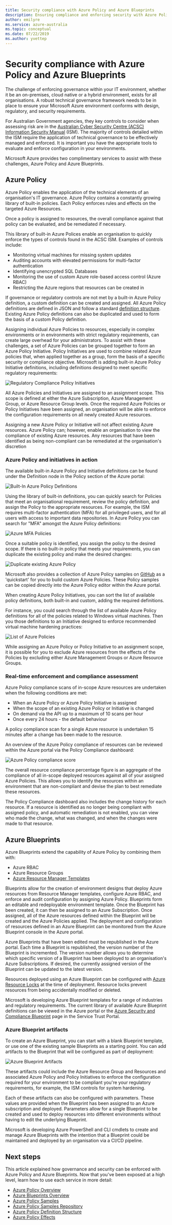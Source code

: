 ```yaml
---
title: Security compliance with Azure Policy and Azure Blueprints
description: Ensuring compliance and enforcing security with Azure Policy and Azure Blueprints for Australian Government agencies as it relates to the ASD ISM and Essential 8
author: emilyre
ms.service: azure-australia
ms.topic: conceptual
ms.date: 07/22/2019
ms.author: yvettep
---
```


# Security compliance with Azure Policy and Azure Blueprints

The challenge of enforcing governance within your IT environment, whether it be an on-premises, cloud native or a hybrid environment, exists for all organisations. A robust technical governance framework needs to be in place to ensure your Microsoft Azure environment conforms with design, regulatory, and security requirements.

For Australian Government agencies, they key controls to consider when assessing risk are in the [Australian Cyber Security Centre (ACSC) Information Security Manual](https://acsc.gov.au/infosec/ism/index.htm) (ISM). The majority of controls detailed within the ISM require the application of technical governance to be effectively managed and enforced. It is important you have the appropriate tools to evaluate and enforce configuration in your environments.

Microsoft Azure provides two complimentary services to assist with these challenges, Azure Policy and Azure Blueprints.

## Azure Policy

Azure Policy enables the application of the technical elements of an organisation's IT governance. Azure Policy contains a constantly growing library of built-in policies. Each Policy enforces rules and effects on the targeted Azure Resources.

Once a policy is assigned to resources, the overall compliance against that policy can be evaluated, and be remediated if necessary.

This library of built-in Azure Polices enable an organisation to quickly enforce the types of controls found in the ACSC ISM. Examples of controls include:

* Monitoring virtual machines for missing system updates
* Auditing accounts with elevated permissions for multi-factor authentication
* Identifying unencrypted SQL Databases
* Monitoring the use of custom Azure role-based access control (Azure RBAC)
* Restricting the Azure regions that resources can be created in

If governance or regulatory controls are not met by a built-in Azure Policy definition, a custom definition can be created and assigned. All Azure Policy definitions are defined in JSON and follow a standard [definition structure](https://docs.microsoft.com/azure/governance/policy/concepts/definition-structure). Existing Azure Policy definitions can also be duplicated and used to form the basis of a custom Policy definition.

Assigning individual Azure Policies to resources, especially in complex environments or in environments with strict regulatory requirements, can create large overhead for your administrators. To assist with these challenges, a set of Azure Policies can be grouped together to form an Azure Policy Initiative. Policy Initiatives are used to combine related Azure policies that, when applied together as a group, form the basis of a specific security or compliance objective. Microsoft is adding built-in Azure Policy Initiative definitions, including definitions designed to meet specific regulatory requirements:

![Regulatory Compliance Policy Initiatives](media/regulatory-initiatives.png)

All Azure Policies and Initiatives are assigned to an assignment scope. This scope is defined at either the Azure Subscription, Azure Management Group, or Azure Resource Group levels. Once the required Azure Policies or Policy Initiatives have been assigned, an organisation will be able to enforce the configuration requirements on all newly created Azure resources.

Assigning a new Azure Policy or Initiative will not affect existing Azure resources. Azure Policy can; however, enable an organisation to view the compliance of existing Azure resources. Any resources that have been identified as being non-compliant can be remediated at the organisation's discretion

### Azure Policy and initiatives in action

The available built-in Azure Policy and Initiative definitions can be found under the Definition node in the Policy section of the Azure portal:

![Built-In Azure Policy Definitions](media/policy-definitions.png)

Using the library of built-in definitions, you can quickly search for Policies that meet an organisational requirement, review the policy definition, and assign the Policy to the appropriate resources. For example, the ISM requires multi-factor authentication (MFA) for all privileged users, and for all users with access to important data repositories. In Azure Policy you can search for "MFA" amongst the Azure Policy definitions:

![Azure MFA Policies](media/mfa-policies.png)

Once a suitable policy is identified, you assign the policy to the desired scope. If there is no built-in policy that meets your requirements, you can duplicate the existing policy and make the desired changes:

![Duplicate existing Azure Policy](media/duplicate-policy.png)

Microsoft also provides a collection of Azure Policy samples on [GitHub](https://github.com/Azure/azure-policy) as a 'quickstart' for you to build custom Azure Policies. These Policy samples can be copied directly into the Azure Policy editor within the Azure portal.

When creating Azure Policy Initiatives, you can sort the list of available policy definitions, both built-in and custom, adding the required definitions.

For instance, you could search through the list of available Azure Policy definitions for all of the policies related to Windows virtual machines. Then you those definitions to an Initiative designed to enforce recommended virtual machine hardening practices:

![List of Azure Policies](media/initiative-definitions.png)

While assigning an Azure Policy or Policy Initiative to an assignment scope, it is possible for you to exclude Azure resources from the effects of the Policies by excluding either Azure Management Groups or Azure Resource Groups.

### Real-time enforcement and compliance assessment

Azure Policy compliance scans of in-scope Azure resources are undertaken when the following conditions are met:

* When an Azure Policy or Azure Policy Initiative is assigned
* When the scope of an existing Azure Policy or Initiative is changed
* On demand via the API up to a maximum of 10 scans per hour
* Once every 24 hours - the default behaviour

A policy compliance scan for a single Azure resource is undertaken 15 minutes after a change has been made to the resource.

An overview of the Azure Policy compliance of resources can be reviewed within the Azure portal via the Policy Compliance dashboard:

![Azure Policy compliance score](media/simple-compliance.png)

The overall resource compliance percentage figure is an aggregate of the compliance of all in-scope deployed resources against all of your assigned Azure Policies. This allows you to identify the resources within an environment that are non-compliant and devise the plan to best remediate these resources.

The Policy Compliance dashboard also includes the change history for each resource. If a resource is identified as no longer being compliant with assigned policy, and automatic remediation is not enabled, you can view who made the change, what was changed, and when the changes were made to that resource.

## Azure Blueprints

Azure Blueprints extend the capability of Azure Policy by combining them with:

* Azure RBAC
* Azure Resource Groups
* [Azure Resource Manager Templates](https://docs.microsoft.com/azure/azure-resource-manager/resource-group-authoring-templates)

Blueprints allow for the creation of environment designs that deploy Azure resources from Resource Manager templates, configure Azure RBAC, and enforce and audit configuration by assigning Azure Policy. Blueprints form an editable and redeployable environment template. Once the Blueprint has been created, it can then be assigned to an Azure Subscription. Once assigned, all of the Azure resources defined within the Blueprint will be created and the Azure Policies applied. The deployment and configuration of resources defined in an Azure Blueprint can be monitored from the Azure Blueprint console in the Azure portal.

Azure Blueprints that have been edited must be republished in the Azure portal. Each time a Blueprint is republished, the version number of the Blueprint is incremented. The version number allows you to determine which specific version of a Blueprint has been deployed to an organisation's Azure Subscriptions. If desired, the currently assigned version of the Blueprint can be updated to the latest version.

Resources deployed using an Azure Blueprint can be configured with [Azure Resource Locks](https://docs.microsoft.com/azure/azure-resource-manager/resource-group-lock-resources) at the time of deployment. Resource locks prevent resources from being accidentally modified or deleted.

Microsoft is developing Azure Blueprint templates for a range of industries and regulatory requirements. The current library of available Azure Blueprint definitions can be viewed in the Azure portal or the [Azure Security and Compliance Blueprint](https://servicetrust.microsoft.com/ViewPage/BlueprintOverview/) page in the Service Trust Portal.

### Azure Blueprint artifacts

To create an Azure Blueprint, you can start with a blank Blueprint template, or use one of the existing sample Blueprints as a starting point. You can add artifacts to the Blueprint that will be configured as part of deployment:

![Azure Blueprint Artifacts](media/blueprint-artifacts.png)

These artifacts could include the Azure Resource Group and Resources and associated Azure Policy and Policy Initiatives to enforce the configuration required for your environment to be compliant you're your regulatory requirements, for example, the ISM controls for system hardening.

Each of these artifacts can also be configured with parameters. These values are provided when the Blueprint has been assigned to an Azure subscription and deployed. Parameters allow for a single Blueprint to be created and used to deploy resources into different environments without having to edit the underlying Blueprint.

Microsoft is developing Azure PowerShell and CLI cmdlets to create and manage Azure Blueprints with the intention that a Blueprint could be maintained and deployed by an organisation via a CI/CD pipeline.

## Next steps

This article explained how governance and security can be enforced with Azure Policy and Azure Blueprints. Now that you've been exposed at a high level, learn how to use each service in more detail:

* [Azure Policy Overview](https://docs.microsoft.com/azure/governance/policy/overview)
* [Azure Blueprints Overview](https://azure.microsoft.com/services/blueprints/)
* [Azure Policy Samples](https://docs.microsoft.com/azure/governance/policy/samples/index)
* [Azure Policy Samples Repository](https://github.com/Azure/azure-policy)
* [Azure Policy Definition Structure](https://docs.microsoft.com/azure/governance/policy/concepts/definition-structure)
* [Azure Policy Effects](https://docs.microsoft.com/azure/governance/policy/concepts/effects)
